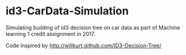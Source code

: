 # id3-CarData-Simulation
Simulating building of id3 decision tree on car data as part of Machine learning 1 credit assignment in 2017. 

Code inspired by http://willkurt.github.com/ID3-Decision-Tree/



